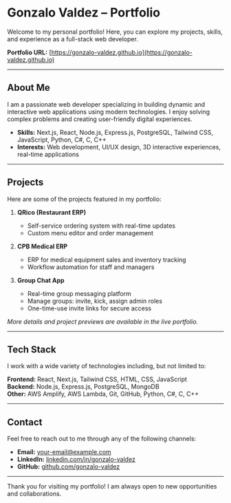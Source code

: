 # Gonzalo Valdez – Portfolio

Welcome to my personal portfolio! Here, you can explore my projects, skills, and experience as a full-stack web developer.

**Portfolio URL:** [https://gonzalo-valdez.github.io](https://gonzalo-valdez.github.io)

---

## About Me

I am a passionate web developer specializing in building dynamic and interactive web applications using modern technologies. I enjoy solving complex problems and creating user-friendly digital experiences.

- **Skills:** Next.js, React, Node.js, Express.js, PostgreSQL, Tailwind CSS, JavaScript, Python, C#, C, C++
- **Interests:** Web development, UI/UX design, 3D interactive experiences, real-time applications

---

## Projects

Here are some of the projects featured in my portfolio:

1. **QRico (Restaurant ERP)**

   - Self-service ordering system with real-time updates
   - Custom menu editor and order management

2. **CPB Medical ERP**

   - ERP for medical equipment sales and inventory tracking
   - Workflow automation for staff and managers

3. **Group Chat App**
   - Real-time group messaging platform
   - Manage groups: invite, kick, assign admin roles
   - One-time-use invite links for secure access

_More details and project previews are available in the live portfolio._

---

## Tech Stack

I work with a wide variety of technologies including, but not limited to:

**Frontend:** React, Next.js, Tailwind CSS, HTML, CSS, JavaScript  
**Backend:** Node.js, Express.js, PostgreSQL, MongoDB  
**Other:** AWS Amplify, AWS Lambda, Git, GitHub, Python, C#, C, C++

---

## Contact

Feel free to reach out to me through any of the following channels:

- **Email:** your-email@example.com
- **LinkedIn:** [linkedin.com/in/gonzalo-valdez](https://www.linkedin.com/in/gonzalo-valdez-8014b5271)
- **GitHub:** [github.com/gonzalo-valdez](https://github.com/gonzalo-valdez)

---

Thank you for visiting my portfolio! I am always open to new opportunities and collaborations.
